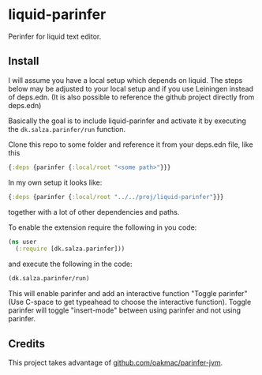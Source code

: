 # liquid-parinfer
Perinfer for liquid text editor.

## Install
I will assume you have a local setup which depends on liquid. The steps below may be adjusted to your local setup and if you use Leiningen instead of deps.edn. (It is also possible to reference the github project directly from deps.edn)

Basically the goal is to include liquid-parinfer and activate it by executing the `dk.salza.parinfer/run` function.

Clone this repo to some folder and reference it from your deps.edn file, like this

```clojure
{:deps {parinfer {:local/root "<some path>"}}}
```

In my own setup it looks like:

```clojure
{:deps {parinfer {:local/root "../../proj/liquid-parinfer"}}}
```
together with a lot of other dependencies and paths.

To enable the extension require the following in you code:

```clojure
(ns user
  (:require [dk.salza.parinfer]))
```

and execute the following in the code:

```clojure
(dk.salza.parinfer/run)
```

This will enable parinfer and add an interactive function "Toggle parinfer" (Use C-space to get typeahead to choose the interactive function).
Toggle parinfer will toggle "insert-mode" between using parinfer and not using parinfer.

## Credits
This project takes advantage of [github.com/oakmac/parinfer-jvm](https://github.com/oakmac/parinfer-jvm).
